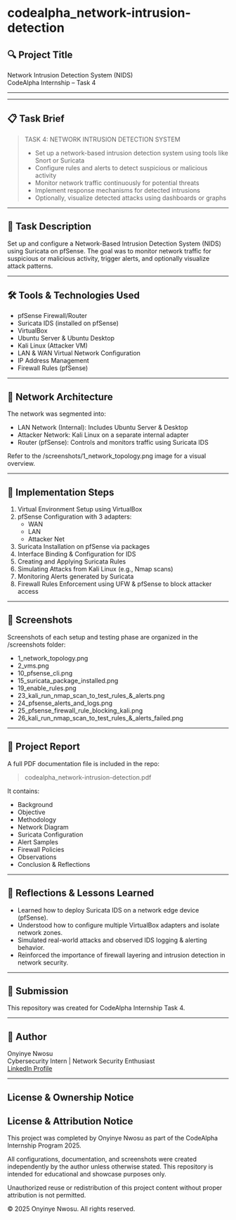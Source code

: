 # codealpha_network-intrusion-detection

## 🔍 Project Title
Network Intrusion Detection System (NIDS)  
CodeAlpha Internship – Task 4

---

---

## 📋 Task Brief

> TASK 4: NETWORK INTRUSION DETECTION SYSTEM
>
> - Set up a network-based intrusion detection system using tools like Snort or Suricata  
> - Configure rules and alerts to detect suspicious or malicious activity  
> - Monitor network traffic continuously for potential threats  
> - Implement response mechanisms for detected intrusions  
> - Optionally, visualize detected attacks using dashboards or graphs

---

## 📝 Task Description

Set up and configure a Network-Based Intrusion Detection System (NIDS) using Suricata on pfSense. The goal was to monitor network traffic for suspicious or malicious activity, trigger alerts, and optionally visualize attack patterns.

---

## 🛠️ Tools & Technologies Used
- pfSense Firewall/Router
- Suricata IDS (installed on pfSense)
- VirtualBox
- Ubuntu Server & Ubuntu Desktop
- Kali Linux (Attacker VM)
- LAN & WAN Virtual Network Configuration
- IP Address Management
- Firewall Rules (pfSense)

---

## 🧱 Network Architecture

The network was segmented into:
- LAN Network (Internal): Includes Ubuntu Server & Desktop
- Attacker Network: Kali Linux on a separate internal adapter
- Router (pfSense): Controls and monitors traffic using Suricata IDS

Refer to the /screenshots/1_network_topology.png image for a visual overview.

---

## 🔧 Implementation Steps

1. Virtual Environment Setup using VirtualBox
2. pfSense Configuration with 3 adapters:
   - WAN
   - LAN
   - Attacker Net
3. Suricata Installation on pfSense via packages
4. Interface Binding & Configuration for IDS
5. Creating and Applying Suricata Rules
6. Simulating Attacks from Kali Linux (e.g., Nmap scans)
7. Monitoring Alerts generated by Suricata
8. Firewall Rules Enforcement using UFW & pfSense to block attacker access

---

## 📸 Screenshots

Screenshots of each setup and testing phase are organized in the /screenshots folder:

- 1_network_topology.png
- 2_vms.png
- 10_pfsense_cli.png
- 15_suricata_package_installed.png
- 19_enable_rules.png
- 23_kali_run_nmap_scan_to_test_rules_&_alerts.png
- 24_pfsense_alerts_and_logs.png
- 25_pfsense_firewall_rule_blocking_kali.png
- 26_kali_run_nmap_scan_to_test_rules_&_alerts_failed.png

---

## 📄 Project Report

A full PDF documentation file is included in the repo:
> codealpha_network-intrusion-detection.pdf

It contains:
- Background
- Objective
- Methodology
- Network Diagram
- Suricata Configuration
- Alert Samples
- Firewall Policies
- Observations
- Conclusion & Reflections

---

## 🚨 Reflections & Lessons Learned

- Learned how to deploy Suricata IDS on a network edge device (pfSense).
- Understood how to configure multiple VirtualBox adapters and isolate network zones.
- Simulated real-world attacks and observed IDS logging & alerting behavior.
- Reinforced the importance of firewall layering and intrusion detection in network security.

---

## 🔗 Submission

This repository was created for CodeAlpha Internship Task 4.

---

## 👤 Author
Onyinye Nwosu  
Cybersecurity Intern | Network Security Enthusiast  
[LinkedIn Profile](https://www.linkedin.com/in/onyinye-nwosu-techcrushscholar-4a23931ab/) 

---

## License & Ownership Notice

## License & Attribution Notice

This project was completed by Onyinye Nwosu as part of the CodeAlpha Internship Program 2025.

All configurations, documentation, and screenshots were created independently by the author unless otherwise stated. This repository is intended for educational and showcase purposes only.

Unauthorized reuse or redistribution of this project content without proper attribution is not permitted.

© 2025 Onyinye Nwosu. All rights reserved.
